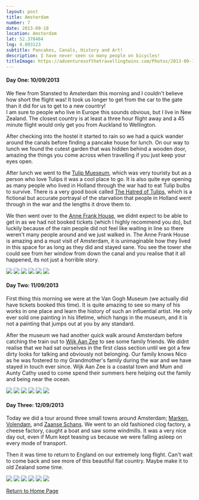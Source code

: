 ```yaml
---
layout: post
title: Amsterdam
number: 7
date: 2013-09-10
location: Amsterdam
lat: 52.378464
lng: 4.893123
subtitle: Pancakes, Canals, History and Art!
description: I have never seen so many people on bicycles!
titleImage: https://adventuresofthetravellingtwins.com/Photos/2013-09-10-Amsterdam/cover-min.JPG
---
```


<h4>Day One: 10/09/2013</h4>

We flew from Stansted to Amsterdam this morning and I couldn't believe how short the flight was! It took us longer to get from the car to the gate than it did for us to get to a new country!<br/>
I am sure to people who live in Europe this sounds obvious, but I live in New Zealand. The closest country is at least a three hour flight away and a 45 minute flight would only get you from Auckland to Wellington.

After checking into the hostel it started to rain so we had a quick wander around the canals before finding a pancake house for lunch. On our way to lunch we found the cutest garden that was hidden behind a wooden door, amazing the things you come across when travelling if you just keep your eyes open.

After lunch we went to the <a target="_blank" href="http://www.amsterdamtulipmuseum.com/en/">Tulip Mueseum</a>, which was very touristy but as a person who love Tulips it was a cool place to go. 
It is also quite eye opening as many people who lived in Holland through the war had to eat Tulip bulbs to survive.
There is a very good book called <a target="_blank" href="http://www.nytimes.com/2007/08/12/books/review/Lappin-t.html">The Hatred of Tulips</a>, which is a fictional but accurate portrayal of the starvation that people in Holland went through in the war and the lengths it drove them to.

We then went over to the <a target="_blank" href="http://www.annefrank.org/en/">Anne Frank House</a>, we didnt expect to be able to get in as we had not booked tickets (which I highly recommend you do), but luckily because of the rain people did not feel like waiting in line so there weren't many people around and we just walked in.
The Anne Frank House is amazing and a must visit of Amsterdam, it is unimaginable how they lived in this space for as long as they did and stayed sane. You see the tower she could see from her window from down the canal and you realise that it all happened, its not just a horrible story. 

<img src="https://adventuresofthetravellingtwins.com/Photos/2013-09-10-Amsterdam/day11-min.JPG" class="image1">
<img src="https://adventuresofthetravellingtwins.com/Photos/2013-09-10-Amsterdam/day12-min.JPG" class="image1">
<img src="https://adventuresofthetravellingtwins.com/Photos/2013-09-10-Amsterdam/day13-min.JPG" class="image1">
<img src="https://adventuresofthetravellingtwins.com/Photos/2013-09-10-Amsterdam/day14-min.JPG" class="image1">
<img src="https://adventuresofthetravellingtwins.com/Photos/2013-09-10-Amsterdam/day15-min.JPG" class="image1">
<img src="https://adventuresofthetravellingtwins.com/Photos/2013-09-10-Amsterdam/day16-min.JPG" class="image1">

<h4>Day Two: 11/09/2013</h4>

First thing this morning we were at the Van Gogh Museum (we actually did have tickets booked this time). It is quite amazing to see so many of his works in one place and learn the history of such an influential artist. He only ever sold one painting in his lifetime, which hangs in the museum, and it is not a painting that jumps out at you by any standard.

After the museum we had another quick walk around Amsterdam before catching the train out to <a target="_blank" href="https://en.wikipedia.org/wiki/Wijk_aan_Zee">Wijk Aan Zee</a> to see some family friends. We didnt realise that we had sat ourselves in the first class section until we got a few dirty looks for talking and obviously not belonging. Our family knows Nico as he was fostered to my Grandmother's family during the war and we have stayed in touch ever since. Wijk Aan Zee is a coastal town and Mum and Aunty Cathy used to come spend their summers here helping out the family and being near the ocean. 

<img src="https://adventuresofthetravellingtwins.com/Photos/2013-09-10-Amsterdam/day21-min.JPG" class="image1">
<img src="https://adventuresofthetravellingtwins.com/Photos/2013-09-10-Amsterdam/day22-min.JPG" class="image1">
<img src="https://adventuresofthetravellingtwins.com/Photos/2013-09-10-Amsterdam/day23-min.JPG" class="image1">
<img src="https://adventuresofthetravellingtwins.com/Photos/2013-09-10-Amsterdam/day24-min.JPG" class="image1">
<img src="https://adventuresofthetravellingtwins.com/Photos/2013-09-10-Amsterdam/day25-min.JPG" class="image1">
<img src="https://adventuresofthetravellingtwins.com/Photos/2013-09-10-Amsterdam/day26-min.JPG" class="image1">

<h4>Day Three: 12/09/2013</h4>

Today we did a tour around three small towns around Amsterdam; <a target="_blank" href="https://www.iamsterdam.com/en/plan-your-trip/day-trips/old-holland/smalltown-harbours/marken">Marken</a>, <a target="_blank" href="https://www.holland.com/global/tourism/destinations/more-destinations/volendam/volendam-3.htm">Volendam</a>, and <a target="_blank" href="https://www.iamsterdam.com/en/plan-your-trip/day-trips/old-holland/industrial-heritage/zaanse-schans">Zaanse Schans</a>. We went to an old fashioned clog factory, a cheese factory, caught a boat and saw some windmills. It was a very nice day out, even if Mum kept teasing us because we were falling asleep on every mode of transport.

Then it was time to return to England on our extremely long flight. Can't wait to come back and see more of this beautiful flat country. Maybe make it to old Zealand some time.

<img src="https://adventuresofthetravellingtwins.com/Photos/2013-09-10-Amsterdam/day31-min.JPG" class="image1">
<img src="https://adventuresofthetravellingtwins.com/Photos/2013-09-10-Amsterdam/day32-min.JPG" class="image1">
<img src="https://adventuresofthetravellingtwins.com/Photos/2013-09-10-Amsterdam/day33-min.JPG" class="image1">
<img src="https://adventuresofthetravellingtwins.com/Photos/2013-09-10-Amsterdam/day34-min.JPG" class="image1">
<img src="https://adventuresofthetravellingtwins.com/Photos/2013-09-10-Amsterdam/day35-min.JPG" class="image1">
<img src="https://adventuresofthetravellingtwins.com/Photos/2013-09-10-Amsterdam/day36-min.JPG" class="image1">

<a href="https://adventuresofthetravellingtwins.com/">Return to Home Page</a>




